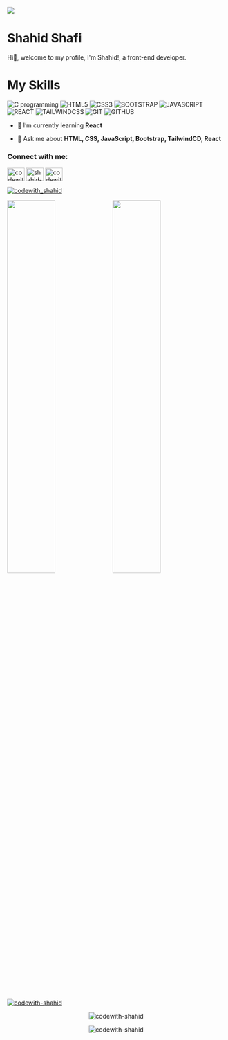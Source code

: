 ![](https://pbs.twimg.com/profile_banners/1497596794188210178/1655614045/1500x500) 
# **Shahid Shafi**
Hi👋, welcome to my profile, I'm Shahid!, a front-end developer.

# My Skills 
<p width="100%"> 
<img align="" margin-top="10%" alt="C programming" src="https://img.shields.io/badge/c-%2300599C.svg?style=for-the-badge&logo=c&logoColor=white"/>
<img align="" alt="HTML5" src="https://img.shields.io/badge/html5-%23E34F26.svg?style=for-the-badge&logo=html5&logoColor=white"/>
<img align="" alt="CSS3" src="https://img.shields.io/badge/css3-%231572B6.svg?style=for-the-badge&logo=css3&logoColor=white"/>
<img align="" alt="BOOTSTRAP" src="https://img.shields.io/badge/bootstrap-%23563D7C.svg?style=for-the-badge&logo=bootstrap&logoColor=white"/>
<img align="" alt="JAVASCRIPT" src="https://img.shields.io/badge/javascript-%23323330.svg?style=for-the-badge&logo=javascript&logoColor=%23F7DF1E"/>
<img align="" alt="REACT" src="https://img.shields.io/badge/react-%2320232a.svg?style=for-the-badge&logo=react&logoColor=%2361DAFB" />
<img align="" alt="TAILWINDCSS" src="https://img.shields.io/badge/tailwindcss-%2338B2AC.svg?style=for-the-badge&logo=tailwind-css&logoColor=white"/>
<img align="" alt="GIT" src="https://img.shields.io/badge/git-%23F05033.svg?style=for-the-badge&logo=git&logoColor=white"/>
<img align="" alt="GITHUB" src="https://img.shields.io/badge/github-%23121011.svg?style=for-the-badge&logo=github&logoColor=white"/>
<p/>


- 🌱 I’m currently learning **React**

- 💬 Ask me about **HTML, CSS, JavaScript, Bootstrap, TailwindCD, React**

<h3 align="left">Connect with me:</h3>
<p align="left">
<a href="https://twitter.com/codewith_shahid" target="blank"><img align="center" src="https://raw.githubusercontent.com/rahuldkjain/github-profile-readme-generator/master/src/images/icons/Social/twitter.svg" alt="codewith_shahid" height="30" width="40" /></a>
<a href="https://linkedin.com/in/shahid-shafi" target="blank"><img align="center" src="https://raw.githubusercontent.com/rahuldkjain/github-profile-readme-generator/master/src/images/icons/Social/linked-in-alt.svg" alt="shahid-shafi" height="30" width="40" /></a>
<a href="https://instagram.com/codewith_shahid" target="blank"><img align="center" src="https://raw.githubusercontent.com/rahuldkjain/github-profile-readme-generator/master/src/images/icons/Social/instagram.svg" alt="codewith_shahid" height="30" width="40" /></a>
 
<p align="left"> <a href="https://twitter.com/codewith_shahid" target="blank"><img src="https://img.shields.io/twitter/follow/codewith_shahid?logo=twitter&style=for-the-badge" alt="codewith_shahid" /></a> </p>
</p>

<p><img  align="left" width="47%" src="https://github-readme-stats.vercel.app/api?username=codewith-shahid&show_icons=true&theme=radical"/></p>
<p>&nbsp;<img  align="center" width="47%" src="https://github-readme-stats.vercel.app/api/top-langs/?username=codewith-shahid&layout=compact&theme=radical"/></p>

<p align="left"> <a href="https://github.com/ryo-ma/github-profile-trophy"><img src="https://github-profile-trophy.vercel.app/?username=codewith-shahid" alt="codewith-shahid" /></a> </p>

<p align="center"><img src="https://github-readme-streak-stats.herokuapp.com/?user=codewith-shahid&" alt="codewith-shahid" /></p>
<p align="center"> <img src="https://komarev.com/ghpvc/?username=codewith-shahid&label=Profile%20views&color=0e75b6&style=flat" alt="codewith-shahid" /> </p>
